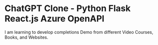 # ChatGPT Clone - Python Flask React.js Azure OpenAPI

I am learning to develop completions Demo from different Video Courses, Books, and Websites.
